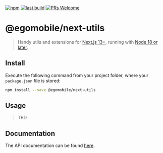 [![npm](https://img.shields.io/npm/v/@egomobile/next-utils.svg)](https://www.npmjs.com/package/@egomobile/next-utils)
[![last build](https://img.shields.io/github/workflow/status/egomobile/next-utils/Publish)](https://github.com/egomobile/next-utils/actions?query=workflow%3APublish)
[![PRs Welcome](https://img.shields.io/badge/PRs-welcome-brightgreen.svg?style=flat-square)](https://github.com/egomobile/next-utils/pulls)

# @egomobile/next-utils

> Handy utils and extensions for [Next.js 13+](https://nextjs.org/), running with [Node 18 or later](https://nodejs.org/en/blog/release/v18.0.0).

## Install

Execute the following command from your project folder, where your `package.json` file is stored:

```bash
npm install --save @egomobile/next-utils
```

## Usage

> TBD

## Documentation

The API documentation can be found [here](https://egomobile.github.io/next-utils/).
